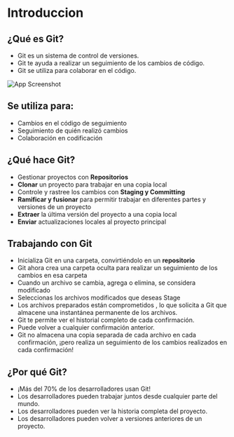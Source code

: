 # Introduccion

## ¿Qué es Git?
- Git es un sistema de control de versiones.
- Git te ayuda a realizar un seguimiento de los cambios de código.
- Git se utiliza para colaborar en el código.

![App Screenshot](https://miro.medium.com/v2/resize:fit:686/1*diRLm1S5hkVoh5qeArND0Q.png)


## Se utiliza para:

- Cambios en el código de seguimiento
- Seguimiento de quién realizó cambios
- Colaboración en codificación

## ¿Qué hace Git?

- Gestionar proyectos con **Repositorios**
- **Clonar** un proyecto para trabajar en una copia local
- Controle y rastree los cambios con **Staging y Committing**
- **Ramificar y fusionar** para permitir trabajar en diferentes partes y versiones de un proyecto
- **Extraer** la última versión del proyecto a una copia local
- **Enviar** actualizaciones locales al proyecto principal

## Trabajando con Git
- Inicializa Git en una carpeta, convirtiéndolo en un **repositorio**
- Git ahora crea una carpeta oculta para realizar un seguimiento de los cambios en esa carpeta
- Cuando un archivo se cambia, agrega o elimina, se considera modificado
- Seleccionas los archivos modificados que deseas Stage
- Los archivos preparados están comprometidos , lo que solicita a Git que almacene una instantánea permanente de los archivos.
- Git te permite ver el historial completo de cada confirmación.
- Puede volver a cualquier confirmación anterior.
- Git no almacena una copia separada de cada archivo en cada confirmación, ¡pero realiza un seguimiento de los cambios realizados en cada confirmación!

## ¿Por qué Git?
- ¡Más del 70% de los desarrolladores usan Git!
- Los desarrolladores pueden trabajar juntos desde cualquier parte del mundo.
- Los desarrolladores pueden ver la historia completa del proyecto.
- Los desarrolladores pueden volver a versiones anteriores de un proyecto.